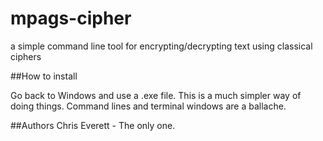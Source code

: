 # mpags-cipher
a simple command line tool for encrypting/decrypting text using classical ciphers

##How to install

Go back to Windows and use a .exe file. This is a much simpler way of doing things. Command lines and terminal windows are a ballache.

##Authors
Chris Everett - The only one. 


